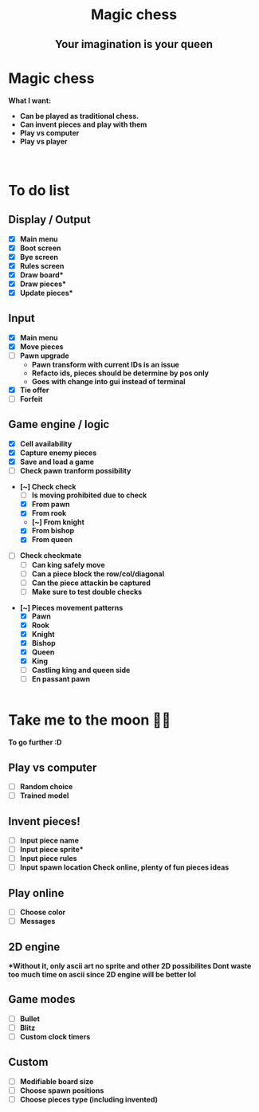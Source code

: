 <h1 align="center"> <b> Magic chess </h1>
<h2 align="center"> Your imagination is your queen</h2>

# Magic chess
What I want:  
- Can be played as traditional chess.  
- Can invent pieces and play with them  
- Play vs computer  
- Play vs player  
<br> </br>

# To do list
## Display / Output
- [x] Main menu
- [x] Boot screen
- [x] Bye screen
- [x] Rules screen
- [x] Draw board*
- [x] Draw pieces*
- [x] Update pieces*
 
## Input
- [x] Main menu
- [x] Move pieces
- [ ] Pawn upgrade
    - Pawn transform with current IDs is an issue
    - Refacto ids, pieces should be determine by pos only
    - Goes with change into gui instead of terminal
- [x] Tie offer
- [ ] Forfeit

## Game engine / logic
- [x] Cell availability
- [x] Capture enemy pieces
- [x] Save and load a game
- [ ] Check pawn tranform possibility
- [~] Check check
    - [ ] Is moving prohibited due to check
    - [x] From pawn
    - [x] From rook
    - [~] From knight
    - [x] From bishop
    - [x] From queen 
- [ ] Check checkmate
    - [ ] Can king safely move
    - [ ] Can a piece block the row/col/diagonal
    - [ ] Can the piece attackin be captured
    - [ ] Make sure to test double checks
- [~] Pieces movement patterns
    - [x] Pawn
    - [x] Rook
    - [x] Knight
    - [x] Bishop
    - [x] Queen
    - [x] King
    - [ ] Castling king and queen side
    - [ ] En passant pawn
<br> </br>

# Take me to the moon 🎵🎵
To go further :D
## Play vs computer
- [ ] Random choice
- [ ] Trained model

## Invent pieces!
- [ ] Input piece name
- [ ] Input piece sprite*
- [ ] Input piece rules
- [ ] Input spawn location
Check online, plenty of fun pieces ideas

## Play online
- [ ] Choose color
- [ ] Messages

## 2D engine
*Without it, only ascii art no sprite and other 2D possibilites
Dont waste too much time on ascii since 2D engine will be better lol

## Game modes
- [ ] Bullet
- [ ] Blitz
- [ ] Custom clock timers

## Custom
- [ ] Modifiable board size
- [ ] Choose spawn positions 
- [ ] Choose pieces type (including invented)
